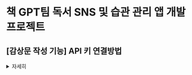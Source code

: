 # 책 GPT팀 독서 SNS 및 습관 관리 앱 개발 프로젝트

## [감상문 작성 기능] API 키 연결방법

<details><summary>자세히</summary>

### 0. ChatGPT API 연결

1. #### 맨 처음, `C:\MeltingBooks\` 위치에 있는 local.properties에 API 키를 추가 한다.

 ![image](https://github.com/user-attachments/assets/886c04a9-4cbb-4366-a7a9-0ec56d4c7ba8)

<API 키--노출주의!!!>
local.properties 열어서 아래 줄 그대로 맨 마지막 줄에 추가하기 
OPENAI_API_KEY=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


### 1. Google Firebase Console API 연결
1. #### 맨 처음, 아래 service.account.json파일을 `C:\MeltingBooks/app/src/main/assets/` 위치에 추가 한다.

   [service-account.json.json](https://github.com/user-attachments/files/19771882/service-account.json.json)

2. #### google.service.json 파일을 C:\MeltingBooks\app'  위치에 추가한다.

![image](https://github.com/user-attachments/assets/9c5b5095-9e60-4268-baeb-8e24ab57542e)
